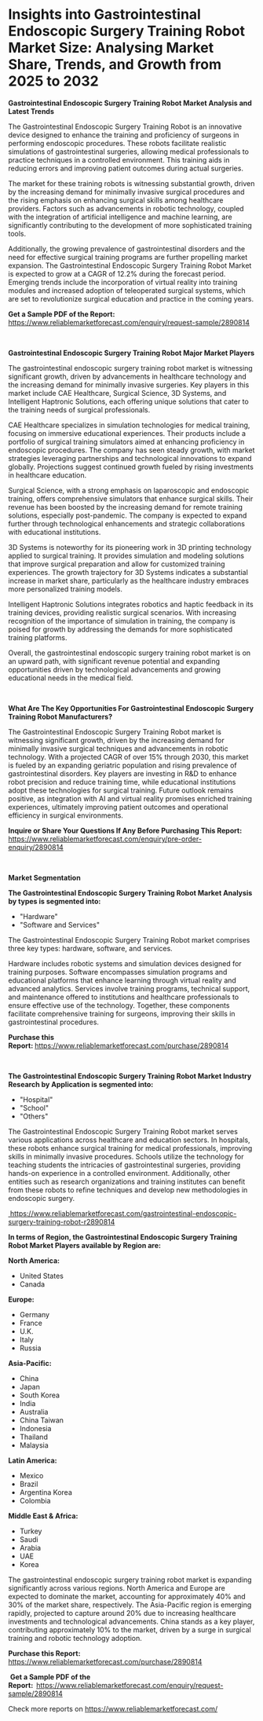 <p><h1>Insights into Gastrointestinal Endoscopic Surgery Training Robot Market Size: Analysing Market Share, Trends, and Growth from 2025 to 2032</h1></p><p><strong>Gastrointestinal Endoscopic Surgery Training Robot Market Analysis and Latest Trends</strong></p>
<p><p>The Gastrointestinal Endoscopic Surgery Training Robot is an innovative device designed to enhance the training and proficiency of surgeons in performing endoscopic procedures. These robots facilitate realistic simulations of gastrointestinal surgeries, allowing medical professionals to practice techniques in a controlled environment. This training aids in reducing errors and improving patient outcomes during actual surgeries.</p><p>The market for these training robots is witnessing substantial growth, driven by the increasing demand for minimally invasive surgical procedures and the rising emphasis on enhancing surgical skills among healthcare providers. Factors such as advancements in robotic technology, coupled with the integration of artificial intelligence and machine learning, are significantly contributing to the development of more sophisticated training tools.</p><p>Additionally, the growing prevalence of gastrointestinal disorders and the need for effective surgical training programs are further propelling market expansion. The Gastrointestinal Endoscopic Surgery Training Robot Market is expected to grow at a CAGR of 12.2% during the forecast period. Emerging trends include the incorporation of virtual reality into training modules and increased adoption of teleoperated surgical systems, which are set to revolutionize surgical education and practice in the coming years.</p></p>
<p><strong>Get a Sample PDF of the Report:&nbsp;</strong> <a href="https://www.reliablemarketforecast.com/enquiry/request-sample/2890814?utm_campaign=2940&utm_medium=2&utm_source=Github&utm_content=ia&utm_term=14032025&utm_id=gastrointestinal-endoscopic-surgery-training-robot">https://www.reliablemarketforecast.com/enquiry/request-sample/2890814</a></p>
<p>&nbsp;</p>
<p><strong>Gastrointestinal Endoscopic Surgery Training Robot Major Market Players</strong></p>
<p><p>The gastrointestinal endoscopic surgery training robot market is witnessing significant growth, driven by advancements in healthcare technology and the increasing demand for minimally invasive surgeries. Key players in this market include CAE Healthcare, Surgical Science, 3D Systems, and Intelligent Haptronic Solutions, each offering unique solutions that cater to the training needs of surgical professionals.</p><p>CAE Healthcare specializes in simulation technologies for medical training, focusing on immersive educational experiences. Their products include a portfolio of surgical training simulators aimed at enhancing proficiency in endoscopic procedures. The company has seen steady growth, with market strategies leveraging partnerships and technological innovations to expand globally. Projections suggest continued growth fueled by rising investments in healthcare education.</p><p>Surgical Science, with a strong emphasis on laparoscopic and endoscopic training, offers comprehensive simulators that enhance surgical skills. Their revenue has been boosted by the increasing demand for remote training solutions, especially post-pandemic. The company is expected to expand further through technological enhancements and strategic collaborations with educational institutions.</p><p>3D Systems is noteworthy for its pioneering work in 3D printing technology applied to surgical training. It provides simulation and modeling solutions that improve surgical preparation and allow for customized training experiences. The growth trajectory for 3D Systems indicates a substantial increase in market share, particularly as the healthcare industry embraces more personalized training models.</p><p>Intelligent Haptronic Solutions integrates robotics and haptic feedback in its training devices, providing realistic surgical scenarios. With increasing recognition of the importance of simulation in training, the company is poised for growth by addressing the demands for more sophisticated training platforms.</p><p>Overall, the gastrointestinal endoscopic surgery training robot market is on an upward path, with significant revenue potential and expanding opportunities driven by technological advancements and growing educational needs in the medical field.</p></p>
<p>&nbsp;</p>
<p><strong>What Are The Key Opportunities For Gastrointestinal Endoscopic Surgery Training Robot Manufacturers?</strong></p>
<p><p>The Gastrointestinal Endoscopic Surgery Training Robot market is witnessing significant growth, driven by the increasing demand for minimally invasive surgical techniques and advancements in robotic technology. With a projected CAGR of over 15% through 2030, this market is fueled by an expanding geriatric population and rising prevalence of gastrointestinal disorders. Key players are investing in R&D to enhance robot precision and reduce training time, while educational institutions adopt these technologies for surgical training. Future outlook remains positive, as integration with AI and virtual reality promises enriched training experiences, ultimately improving patient outcomes and operational efficiency in surgical environments.</p></p>
<p><strong>Inquire or Share Your Questions If Any Before Purchasing This Report:</strong> <a href="https://www.reliablemarketforecast.com/enquiry/pre-order-enquiry/2890814?utm_campaign=2940&utm_medium=2&utm_source=Github&utm_content=ia&utm_term=14032025&utm_id=gastrointestinal-endoscopic-surgery-training-robot">https://www.reliablemarketforecast.com/enquiry/pre-order-enquiry/2890814</a></p>
<p>&nbsp;</p>
<p><strong>Market Segmentation</strong></p>
<p><strong>The Gastrointestinal Endoscopic Surgery Training Robot Market Analysis by types is segmented into:</strong></p>
<p><ul><li>"Hardware"</li><li>"Software and Services"</li></ul></p>
<p><p>The Gastrointestinal Endoscopic Surgery Training Robot market comprises three key types: hardware, software, and services. </p><p>Hardware includes robotic systems and simulation devices designed for training purposes. Software encompasses simulation programs and educational platforms that enhance learning through virtual reality and advanced analytics. Services involve training programs, technical support, and maintenance offered to institutions and healthcare professionals to ensure effective use of the technology. Together, these components facilitate comprehensive training for surgeons, improving their skills in gastrointestinal procedures.</p></p>
<p><strong>Purchase this Report:&nbsp;</strong><a href="https://www.reliablemarketforecast.com/purchase/2890814?utm_campaign=2940&utm_medium=2&utm_source=Github&utm_content=ia&utm_term=14032025&utm_id=gastrointestinal-endoscopic-surgery-training-robot">https://www.reliablemarketforecast.com/purchase/2890814</a></p>
<p>&nbsp;</p>
<p><strong>The Gastrointestinal Endoscopic Surgery Training Robot Market Industry Research by Application is segmented into:</strong></p>
<p><ul><li>"Hospital"</li><li>"School"</li><li>"Others"</li></ul></p>
<p><p>The Gastrointestinal Endoscopic Surgery Training Robot market serves various applications across healthcare and education sectors. In hospitals, these robots enhance surgical training for medical professionals, improving skills in minimally invasive procedures. Schools utilize the technology for teaching students the intricacies of gastrointestinal surgeries, providing hands-on experience in a controlled environment. Additionally, other entities such as research organizations and training institutes can benefit from these robots to refine techniques and develop new methodologies in endoscopic surgery.</p></p>
<p><a href="https://www.reliablemarketforecast.com/gastrointestinal-endoscopic-surgery-training-robot-r2890814?utm_campaign=2940&utm_medium=2&utm_source=Github&utm_content=ia&utm_term=14032025&utm_id=gastrointestinal-endoscopic-surgery-training-robot">&nbsp;https://www.reliablemarketforecast.com/gastrointestinal-endoscopic-surgery-training-robot-r2890814</a></p>
<p><strong>In terms of Region, the Gastrointestinal Endoscopic Surgery Training Robot Market Players available by Region are:</strong></p>
<p>
    <p> <strong> North America: </strong>
        <ul>
            <li>United States</li>
            <li>Canada</li>
        </ul>
        </p> 
    <p> <strong> Europe: </strong>
        <ul>
            <li>Germany</li>
            <li>France</li>
            <li>U.K.</li>
            <li>Italy</li>
            <li>Russia</li>
        </ul>
        </p> 
    <p> <strong> Asia-Pacific: </strong>
        <ul>
            <li>China</li>
            <li>Japan</li>
            <li>South Korea</li>
            <li>India</li>
            <li>Australia</li>
            <li>China Taiwan</li>
            <li>Indonesia</li>
            <li>Thailand</li>
            <li>Malaysia</li>
        </ul>
        </p> 
    <p> <strong> Latin America: </strong>
        <ul>
            <li>Mexico</li>
            <li>Brazil</li>
            <li>Argentina Korea</li>
            <li>Colombia</li>
        </ul>
        </p> 
    <p> <strong> Middle East & Africa: </strong>
        <ul>
            <li>Turkey</li>
            <li>Saudi</li>
            <li>Arabia</li>
            <li>UAE</li>
            <li>Korea</li>
        </ul>
    </p>
    </p>
<p><p>The gastrointestinal endoscopic surgery training robot market is expanding significantly across various regions. North America and Europe are expected to dominate the market, accounting for approximately 40% and 30% of the market share, respectively. The Asia-Pacific region is emerging rapidly, projected to capture around 20% due to increasing healthcare investments and technological advancements. China stands as a key player, contributing approximately 10% to the market, driven by a surge in surgical training and robotic technology adoption.</p></p>
<p><strong>Purchase this Report: </strong><a href="https://www.reliablemarketforecast.com/purchase/2890814?utm_campaign=2940&utm_medium=2&utm_source=Github&utm_content=ia&utm_term=14032025&utm_id=gastrointestinal-endoscopic-surgery-training-robot">https://www.reliablemarketforecast.com/purchase/2890814</a></p>
<p>&nbsp;<strong>Get a Sample PDF of the Report:&nbsp;&nbsp;</strong><a href="https://www.reliablemarketforecast.com/enquiry/request-sample/2890814?utm_campaign=2940&utm_medium=2&utm_source=Github&utm_content=ia&utm_term=14032025&utm_id=gastrointestinal-endoscopic-surgery-training-robot">https://www.reliablemarketforecast.com/enquiry/request-sample/2890814</a></p>
<p><strong></strong></p>
<p>Check more reports on <a href="https://www.reliablemarketforecast.com/?utm_campaign=2940&utm_medium=2&utm_source=Github&utm_content=ia&utm_term=14032025&utm_id=gastrointestinal-endoscopic-surgery-training-robot">https://www.reliablemarketforecast.com/</a></p>